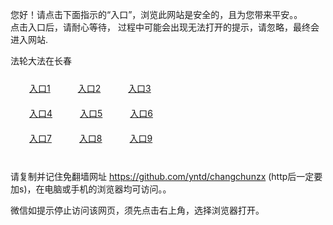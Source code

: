 您好！请点击下面指示的“入口”，浏览此网站是安全的，且为您带来平安。。 <br/>
点击入口后，请耐心等待， 过程中可能会出现无法打开的提示，请忽略，最终会进入网站. </br>

法轮大法在长春<br/>
<div style="padding:10px"><a style="margin:20px" target="_blank" href="https://d26be50k9cd696.cloudfront.net/2Qpsp?ndcbz" id="ccLink1" rel="nofollow">入口1</a> <a target="_blank" style="margin:20px" href="https://d2fqgv2e09xb5m.cloudfront.net/2Qpsp?hivcxurj" id="ccLink2" rel="nofollow">入口2</a> <a style="margin:20px" target="_blank" href="https://d1lblyb2cq08bx.cloudfront.net/2Qpsp?zrrdeq" id="ccLink3" rel="nofollow">入口3</a></div>

<div style="padding:10px" ><a style="margin:20px" target="_blank" href="https://d26be50k9cd696.cloudfront.net/2Qpsp?ndcbz" id="ccLink4" rel="nofollow">入口4</a> <a style="margin:20px" href="https://d2fqgv2e09xb5m.cloudfront.net/2Qpsp?hivcxurj" target="_blank" id="ccLink5" rel="nofollow">入口5</a> <a style="margin:20px" href="https://d1lblyb2cq08bx.cloudfront.net/2Qpsp?zrrdeq" target="_blank" id="ccLink6" rel="nofollow">入口6</a></div>

<div style="padding:10px"><a style="margin:20px" target="_blank" href="https://d26be50k9cd696.cloudfront.net/2Qpsp?ndcbz" id="ccLink7" rel="nofollow">入口7</a> <a style="margin:20px" href="https://d2fqgv2e09xb5m.cloudfront.net/2Qpsp?hivcxurj" target="_blank" id="ccLink8" rel="nofollow">入口8</a> <a style="margin:20px" target="_blank" href="https://d1lblyb2cq08bx.cloudfront.net/2Qpsp?zrrdeq" id="ccLink9" rel="nofollow">入口9</a></div>

<br/>



请复制并记住免翻墙网址 https://github.com/yntd/changchunzx (http后一定要加s)，在电脑或手机的浏览器均可访问。。<br/>

微信如提示停止访问该网页，须先点击右上角，选择浏览器打开。
